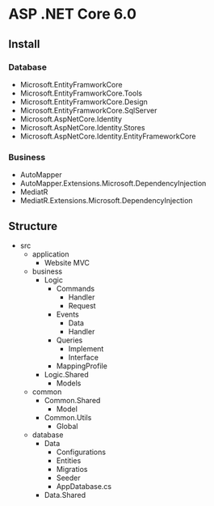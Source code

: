 # ASP .NET Core 6.0
## Install
### Database
- Microsoft.EntityFramworkCore
- Microsoft.EntityFramworkCore.Tools
- Microsoft.EntityFramworkCore.Design
- Microsoft.EntityFramworkCore.SqlServer
- Microsoft.AspNetCore.Identity
- Microsoft.AspNetCore.Identity.Stores
- Microsoft.AspNetCore.Identity.EntityFrameworkCore

### Business
- AutoMapper
- AutoMapper.Extensions.Microsoft.DependencyInjection
- MediatR
- MediatR.Extensions.Microsoft.DependencyInjection

## Structure
- src
	- application
		- Website MVC
	- business
		- Logic
            - Commands
                - Handler
                - Request
            - Events
                - Data
                - Handler
            - Queries
                - Implement
                - Interface
            - MappingProfile
		- Logic.Shared
            - Models
	- common
		- Common.Shared
			- Model
		- Common.Utils
            - Global
	- database
		- Data
			- Configurations
			- Entities
            - Migratios
            - Seeder
            - AppDatabase.cs
		- Data.Shared